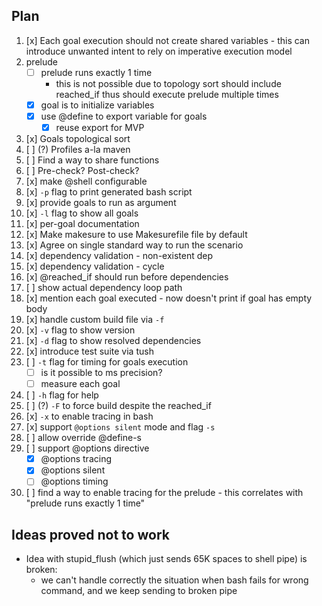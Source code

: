 
## Plan

1.  [x] Each goal execution should not create shared variables - this can introduce unwanted intent to rely on imperative execution model
2.  prelude
    - [ ] prelude runs exactly 1 time
        - this is not possible due to topology sort should include reached_if thus should execute prelude multiple times
    - [x] goal is to initialize variables
    - [x] use @define to export variable for goals
        - [x] reuse export for MVP
3.  [x] Goals topological sort
4.  [ ] (?) Profiles a-la maven
5.  [ ] Find a way to share functions
6.  [ ] Pre-check? Post-check?
7.  [x] make @shell configurable
8.  [x] `-p` flag to print generated bash script 
9.  [x] provide goals to run as argument
10. [x] `-l` flag to show all goals
11. [x] per-goal documentation
12. [x] Make makesure to use Makesurefile file by default 
13. [x] Agree on single standard way to run the scenario
14. [x] dependency validation - non-existent dep
15. [x] dependency validation - cycle
16. [x] @reached_if should run before dependencies
17. [ ] show actual dependency loop path
18. [x] mention each goal executed - now doesn't print if goal has empty body
19. [x] handle custom build file via `-f`
20. [x] `-v` flag to show version 
21. [x] `-d` flag to show resolved dependencies
22. [x] introduce test suite via tush
23. [ ] `-t` flag for timing for goals execution
    - [ ] is it possible to ms precision?
    - [ ] measure each goal
24. [ ] `-h` flag for help
25. [ ] (?) `-F` to force build despite the reached_if
26. [x] `-x` to enable tracing in bash
27. [x] support `@options silent` mode and flag `-s`
28. [ ] allow override @define-s
29. [ ] support @options directive
    - [x] @options tracing
    - [x] @options silent
    - [ ] @options timing
30. [ ] find a way to enable tracing for the prelude - this correlates with "prelude runs exactly 1 time"

## Ideas proved not to work
 - Idea with stupid_flush (which just sends 65K spaces to shell pipe) is broken: 
    - we can't handle correctly the situation when bash fails for wrong command, and we keep sending to broken pipe   